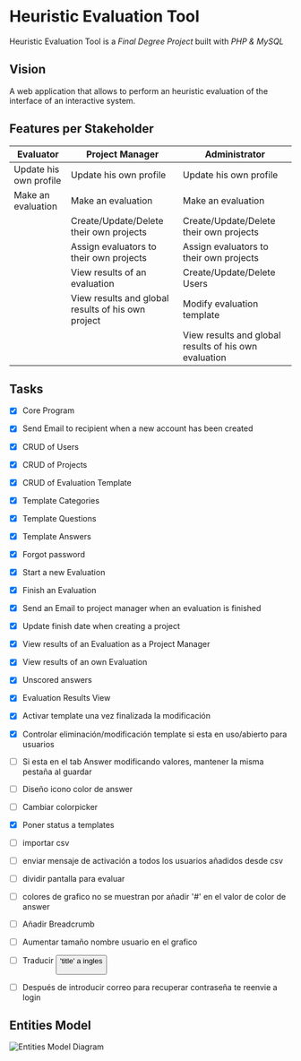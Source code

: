 # Heuristic Evaluation Tool
Heuristic Evaluation Tool is a *Final Degree Project* built with *PHP & MySQL*

## Vision
A web application that allows to perform an heuristic evaluation of the interface of an interactive system.

## Features per Stakeholder

| Evaluator                     | Project Manager                                    | Administrator
| ----------------------------- | -------------------------------------------------- | ----------------------------------------------------- |
| Update his own profile        | Update his own profile                             | Update his own profile                                |
| Make an evaluation            | Make an evaluation                                 | Make an evaluation                                    |
|                               | Create/Update/Delete their own projects            | Create/Update/Delete their own projects               |
|                               | Assign evaluators to their own projects            | Assign evaluators to their own projects               |
|                               | View results of an evaluation                      | Create/Update/Delete Users                            |
|                               | View results and global results of his own project | Modify evaluation template                            |
|                               |                                                    | View results and global results of his own evaluation |
## Tasks
- [x] Core Program
- [x] Send Email to recipient when a new account has been created
- [x] CRUD of Users
- [x] CRUD of Projects
- [x] CRUD of Evaluation Template
- [x] Template Categories
- [x] Template Questions
- [x] Template Answers
- [x] Forgot password
- [x] Start a new Evaluation
- [x] Finish an Evaluation
- [x] Send an Email to project manager when an evaluation is finished
- [x] Update finish date when creating a project
- [x] View results of an Evaluation as a Project Manager
- [x] View results of an own Evaluation
- [x] Unscored answers
- [x] Evaluation Results View
- [x] Activar template una vez finalizada la modificación
- [x] Controlar eliminación/modificación template si esta en uso/abierto para usuarios
- [ ] Si esta en el tab Answer modificando valores, mantener la misma pestaña al guardar
- [ ] Diseño icono color de answer
- [ ] Cambiar colorpicker
- [x] Poner status a templates
- [ ] importar csv
- [ ] enviar mensaje de activación a todos los usuarios añadidos desde csv
- [ ] dividir pantalla para evaluar
- [ ] colores de grafico no se muestran por añadir '#' en el valor de color de answer
- [ ] Añadir Breadcrumb
- [ ] Aumentar tamaño nombre usuario en el grafico
- [ ] Traducir <button>'title' a ingles
- [ ] Después de introducir correo para recuperar contraseña te reenvie a login


## Entities Model
![Entities Model Diagram](http://www.plantuml.com/plantuml/png/ZLJHRze-47xFNt5B7qeaMh9rrNv229LHkY6rwuJONjOAcVWW7ewTsKufclQ_xsm2oQHE-_5Y--wxxpj_vt1b7JEkAcHq2fNAT56WSk1o12aKmXAbte9OmKvNfmQXiaAjWM1bvT30LhWS61XqGZ7WmfQIxOZ9ReGgcM45y5B0HPf6hpYkFE6SBILs52kmoz5c2MIIMGi-0Cn2x8Cn30RGcNTFRcv6z4jWE2JEhLUdZhJaiD86IYCAPdQmGQ-uDeYA6fFQX6obn8yAAS4KfmD7OpDjCEIKTWjLINbiggPQ45NdEO71SlWyw2s7XtnD5b91eH_KF2WS6-21EK0h3wXywvhyDE3OsW9xOa9w3_eK7uZXe2S8GP8is_J7zxVti-61jGjRAiFwKe9gwsqmYzRS5R8EPPhxotQ2PUDnucU0s2U8A_kz7er5-I6Vq-HwmN6qvxxyv4uRZ7B14GfqkUPsVx2EbBNRbMWZuaBbX1D-lvzVPT5q8Vv2ouFg-0M42g_6xgYqIE84VaPjMwVN2Km_pISV9hFew9BH4by8rtPZGLOb2NmTpSOVHxDlRoyV6qp9hDrgmvlqnPjMUYMCTTwdlvHBzb9wZVwX71iAjzuT4U_InoZJbNAcYP7chuCfTOvy6UztPCsji0xq2lOHWVP_EYEiJjeYljVZ-R-qfLeQ_HqpHwgVzxkMQXtvXoZBd7X2U3-Tj_Jvmi-u0MK6cHDQBJXp2DUZ-MG-lPiq1N-QUPcslFQVj16bhsuGhzEKC5AeJRk8hkMVcq4Pn6mkIXlvHk3i30xUzo4UGGZwRy9QiLR87vJJe1KUK75K6-Ch0xWfwuI_BV_uOEslHI6NCmLfyg0oMhCG36pQGA4DGarcu-WA5QyA-Hi0)
